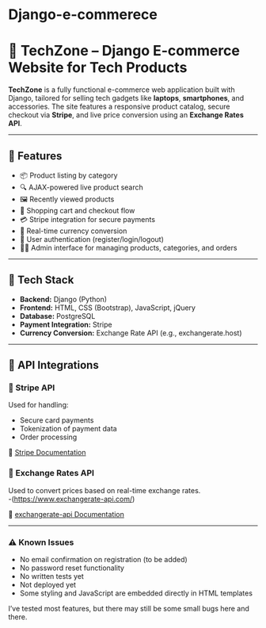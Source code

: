 ﻿# Django-e-commerece

# 🛒 TechZone – Django E-commerce Website for Tech Products

**TechZone** is a fully functional e-commerce web application built with Django, tailored for selling tech gadgets like **laptops**, **smartphones**, and accessories. The site features a responsive product catalog, secure checkout via **Stripe**, and live price conversion using an **Exchange Rates API**.

---

## 🚀 Features

- 📦 Product listing by category
- 🔍 AJAX-powered live product search
- 🖼️ Recently viewed products
- 🛒 Shopping cart and checkout flow
- 💳 Stripe integration for secure payments
- 💱 Real-time currency conversion
- 🔐 User authentication (register/login/logout)
- 🧑‍💼 Admin interface for managing products, categories, and orders

---

## 🔧 Tech Stack

- **Backend:** Django (Python)
- **Frontend:** HTML, CSS (Bootstrap), JavaScript, jQuery
- **Database:** PostgreSQL
- **Payment Integration:** Stripe
- **Currency Conversion:** Exchange Rate API (e.g., exchangerate.host)

---

## 🔌 API Integrations

### 🔹 Stripe API
Used for handling:
- Secure card payments
- Tokenization of payment data
- Order processing

🔗 [Stripe Documentation](https://stripe.com/docs)

### 🔹 Exchange Rates API
Used to convert prices based on real-time exchange rates.  
-(https://www.exchangerate-api.com/)

🔗 [exchangerate-api Documentation](https://www.exchangerate-api.com/docs/overview)

---

### ⚠️ Known Issues
- No email confirmation on registration (to be added)
- No password reset functionality
- No written tests yet
- Not deployed yet
- Some styling and JavaScript are embedded directly in HTML templates

I’ve tested most features, but there may still be some small bugs here and there.



